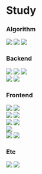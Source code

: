 # Study

### Algorithm
<!-- C --><a href="https://devdocs.io/c/"><img src="https://img.shields.io/badge/C-A8B9CC?style=for-the-badge&logo=C&logoColor=white" /></a>
<!-- Python --><a href="https://www.python.org/"><img src="https://img.shields.io/badge/Python-3776AB?style=for-the-badge&logo=Python&logoColor=white" /></a>
<!-- Node.js --><a href="https://nodejs.org/"><img src="https://img.shields.io/badge/Node.js-5FA04E?style=for-the-badge&logo=Node.js&logoColor=white" /></a>
<br />

### Backend
<!-- Python --><a href="https://www.python.org/"><img src="https://img.shields.io/badge/Python-3776AB?style=for-the-badge&logo=Python&logoColor=white" /></a>
<!-- Flask --><a href="https://flask.palletsprojects.com/"><img src="https://img.shields.io/badge/Flask-0C7963?style=for-the-badge&logo=Flask&logoColor=white" /></a>
<!-- FastAPI --><a href="https://fastapi.tiangolo.com/"><img src="https://img.shields.io/badge/FastAPI-009485?style=for-the-badge&logo=FastAPI&logoColor=white" /></a>
<br />
<!-- Node.js --><a href="https://nodejs.org/"><img src="https://img.shields.io/badge/Node.js-5FA04E?style=for-the-badge&logo=Node.js&logoColor=white" /></a>
<!-- Express.js --><a href="https://expressjs.com/"><img src="https://img.shields.io/badge/Express-000000?style=for-the-badge&logo=Express&logoColor=white" /></a>


### Frontend
<!-- HTML --><a href="https://html.spec.whatwg.org/"><img src="https://img.shields.io/badge/HTML5-E34F26?style=for-the-badge&logo=HTML5&logoColor=white" /></a>
<!-- PUG --><a href="https://pugjs.org"><img src="https://img.shields.io/badge/Pug-A86454?style=for-the-badge&logo=pug&logoColor=white" /></a>
<br />
<!-- CSS --><a href="https://www.w3.org/Style/CSS/"><img src="https://img.shields.io/badge/CSS3-1572B6?style=for-the-badge&logo=CSS3&logoColor=white" /></a>
<!-- SCSS --><a href="https://sass-lang.com"><img src="https://img.shields.io/badge/SCSS-CC6699?style=for-the-badge&logo=sass&logoColor=white" /></a>
<br />
<!-- JavaScript --><a href="https://www.ecma-international.org/"><img src="https://img.shields.io/badge/JavaScript-F7DF1E?style=for-the-badge&logo=JavaScript&logoColor=white" /></a>
<!-- TypeScript --><a href="https://www.typescriptlang.org"><img src="https://img.shields.io/badge/TypeScript-3178C6?style=for-the-badge&logo=TypeScript&logoColor=white" /></a>
<br />
<!-- React --><a href="https://reactjs.org/"><img src="https://img.shields.io/badge/React-58B4CD?style=for-the-badge&logo=React&logoColor=white" /></a>
<br />
<!-- Vite --><a href="https://vitejs.dev/"><img src="https://img.shields.io/badge/Vite-646CFF?style=for-the-badge&logo=Vite&logoColor=white" /></a>
<!-- Gulp --><a href="https://gulpjs.com/"><img src="https://img.shields.io/badge/Gulp-CF4647?style=for-the-badge&logo=Gulp&logoColor=white" /></a>


### Etc
<!-- JayPro --><a href=""><img src="https://img.shields.io/badge/JayPro-252F38?style=for-the-badge&logo=JayPro&logoColor=white" /></a>
<!-- Scratch --><a href="https://scratch.mit.edu/"><img src="https://img.shields.io/badge/Scratch-F6A619?style=for-the-badge&logo=Scratch&logoColor=white" /></a>
